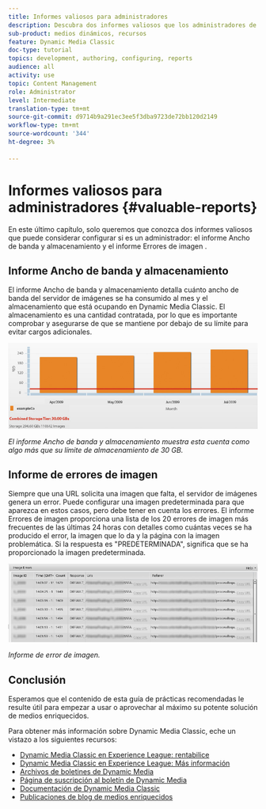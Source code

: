 ```yaml
---
title: Informes valiosos para administradores
description: Descubra dos informes valiosos que los administradores de Dynamic Media Classic deben considerar para configurar.
sub-product: medios dinámicos, recursos
feature: Dynamic Media Classic
doc-type: tutorial
topics: development, authoring, configuring, reports
audience: all
activity: use
topic: Content Management
role: Administrator
level: Intermediate
translation-type: tm+mt
source-git-commit: d9714b9a291ec3ee5f3dba9723de72bb120d2149
workflow-type: tm+mt
source-wordcount: '344'
ht-degree: 3%

---
```



# Informes valiosos para administradores {#valuable-reports}

En este último capítulo, solo queremos que conozca dos informes valiosos que puede considerar configurar si es un administrador: el informe Ancho de banda y almacenamiento y el informe Errores de imagen .

## Informe Ancho de banda y almacenamiento

El informe Ancho de banda y almacenamiento detalla cuánto ancho de banda del servidor de imágenes se ha consumido al mes y el almacenamiento que está ocupando en Dynamic Media Classic. El almacenamiento es una cantidad contratada, por lo que es importante comprobar y asegurarse de que se mantiene por debajo de su límite para evitar cargos adicionales.

![image](assets/valuable-reports/reports-1.jpg)

_El informe Ancho de banda y almacenamiento muestra esta cuenta como algo más que su límite de almacenamiento de 30 GB._

## Informe de errores de imagen

Siempre que una URL solicita una imagen que falta, el servidor de imágenes genera un error. Puede configurar una imagen predeterminada para que aparezca en estos casos, pero debe tener en cuenta los errores. El informe Errores de imagen proporciona una lista de los 20 errores de imagen más frecuentes de las últimas 24 horas con detalles como cuántas veces se ha producido el error, la imagen que lo da y la página con la imagen problemática. Si la respuesta es &quot;PREDETERMINADA&quot;, significa que se ha proporcionado la imagen predeterminada.

![image](assets/valuable-reports/reports-2.jpg)

_Informe de error de imagen._

## Conclusión

Esperamos que el contenido de esta guía de prácticas recomendadas le resulte útil para empezar a usar o aprovechar al máximo su potente solución de medios enriquecidos.

Para obtener más información sobre Dynamic Media Classic, eche un vistazo a los siguientes recursos:

- [Dynamic Media Classic en Experience League: rentabilice](https://guided.adobe.com/?launch=AEM-5a#recommended/solutions/experience-manager)
- [Dynamic Media Classic en Experience League: Más información](https://guided.adobe.com/?launch=AEM-6a#recommended/solutions/experience-manager)
- [Archivos de boletines de Dynamic Media](https://docs.adobe.com/content/help/en/dynamic-media-classic/using/dynamic-media-newsletter.html)
- [Página de suscripción al boletín de Dynamic Media](https://www.adobe.com/subscription/dynamic-media-newsletter.html)
- [Documentación de Dynamic Media Classic](https://docs.adobe.com/content/help/en/dynamic-media-classic/using/home.html)
- [Publicaciones de blog de medios enriquecidos](https://theblog.adobe.com/tag/dynamic-media)
